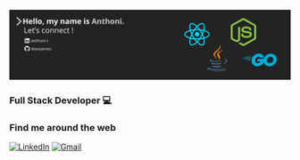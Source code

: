 ![Banner](Anthoni.png)

### Full Stack Developer 💻

### Find me around the web
[![LinkedIn](https://img.shields.io/badge/-LinkedIn-0A66C2?logo=linkedin&logoColor=white&style=flat)](https://www.linkedin.com/in/anthoni-t/)
[![Gmail](https://img.shields.io/badge/-Gmail-EA4335?logo=gmail&logoColor=white&style=flat)](mailto:anthoni.tessaroto@gmail.com)


